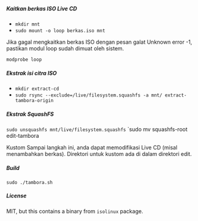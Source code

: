 ##### Kaitkan berkas ISO Live CD

- `mkdir mnt`
- `sudo mount -o loop berkas.iso mnt`

Jika gagal mengkaitkan berkas ISO dengan pesan galat Unknown error -1, pastikan modul loop sudah dimuat oleh sistem.

`modprobe loop`

##### Ekstrak isi citra ISO

- `mkdir extract-cd`
- `sudo rsync --exclude=/live/filesystem.squashfs -a mnt/ extract-tambora-origin`

##### Ekstrak SquashFS

`sudo unsquashfs mnt/live/filesystem.squashfs`
`sudo mv squashfs-root edit-tambora

Kustom Sampai langkah ini, anda dapat memodifikasi Live CD (misal menambahkan berkas). Direktori untuk kustom ada di dalam direktori edit.

##### Build

`sudo ./tambora.sh`


##### License

MIT, but this contains a binary from `isolinux` package.
